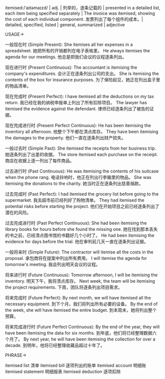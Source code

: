 itemised:/ˈaɪtəmaɪzd/ | adj. | 列举的，逐条记载的 | presented in a detailed list, each item being specified separately | The invoice was itemised, showing the cost of each individual component.  发票列出了每个组件的成本。| detailed, specified, listed | general, summarized | adjective

USAGE->

一般现在时 (Simple Present):
She itemises all her expenses in a spreadsheet. 她把所有的开销都列在电子表格里。
He always itemises the agenda for our meetings. 他总是把我们会议的议程逐条列出。


现在进行时 (Present Continuous):
The accountant is itemising the company's expenditures. 会计正在逐条列出公司的支出。
She is itemising the contents of the box for insurance purposes.  为了保险起见，她正在列出盒子里的物品清单。


现在完成时 (Present Perfect):
I have itemised all the deductions on my tax return. 我已经在我的纳税申报单上列出了所有扣除项目。
The lawyer has itemised the evidence against the defendant. 律师已经逐条列出了被告的证据。


现在完成进行时 (Present Perfect Continuous):
He has been itemising the inventory all afternoon. 他整个下午都在清点库存。
They have been itemising the damages to the property.  他们一直在逐条列出财产损失。


一般过去时 (Simple Past):
She itemised the receipts from her business trip. 她逐条列出了出差的收据。
The store itemised each purchase on the receipt.  商店在收据上逐一列出了每件商品。


过去进行时 (Past Continuous):
He was itemising the contents of his suitcase when the phone rang.  电话铃响时，他正在列出行李箱里的物品。
She was itemising the donations to the charity. 她当时正在逐条列出慈善捐款。


过去完成时 (Past Perfect):
I had itemised the grocery list before going to the supermarket.  我去超市前已经列好了购物清单。
They had itemised the potential risks before starting the project.  他们在开始项目之前已经逐条列出了潜在的风险。


过去完成进行时 (Past Perfect Continuous):
She had been itemising the library books for hours before she found the missing one.  她在找到那本丢失的书之前，已经清点图书馆的书籍好几个小时了。
He had been itemising the evidence for days before the trial.  他在审判前几天一直在逐条列出证据。


一般将来时 (Simple Future):
The contractor will itemise all the costs in the proposal. 承包商将在提案中列出所有费用。
I will itemise the agenda for tomorrow's meeting. 我会列出明天会议的议程。


将来进行时 (Future Continuous):
Tomorrow afternoon, I will be itemising the inventory. 明天下午，我将清点库存。
Next week, the team will be itemising the project requirements.  下周，团队将逐条列出项目需求。


将来完成时 (Future Perfect):
By next month, we will have itemised all the necessary equipment. 到下个月，我们将列出所有必要的设备。
By the end of the week, she will have itemised the entire budget.  到本周末，她将列出整个预算。


将来完成进行时 (Future Perfect Continuous):
By the end of the year, they will have been itemising the data for six months. 到年底，他们将已经整理数据六个月了。
By next year, he will have been itemising the collection for over a decade.  到明年，他将已经整理收藏品超过十年了。


PHRASE->

itemised list  清单
itemised bill  逐项列出的账单
itemised account  明细账
itemised statement  明细报表
itemised deduction  逐项扣除
